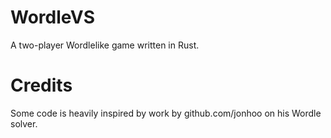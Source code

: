# WordleVS
A two-player Wordlelike game written in Rust.

# Credits
Some code is heavily inspired by work by github.com/jonhoo on his Wordle solver.

